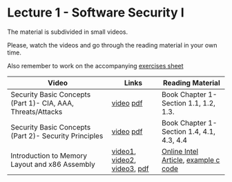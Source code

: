 # Lecture 1 - Software Security I

The material is subdivided in small videos.

Please, watch the videos and go through the reading material in your own time.

Also remember to work on the accompanying [exercises sheet](../exercises/EXERCISES1.html)

| Video                   | Links                     |        Reading Material                                                                                                                                                                                      |
|-------------------------|---------------------------|----------------------------------------------------------------------------------------------------------------------------------------------------------------------------------------------|
| Security Basic Concepts (Part 1)- CIA, AAA, Threats/Attacks | [video](https://web.microsoftstream.com/video/897a6c0c-c5f7-4bc3-abf4-0f15c128fe7e) [pdf](../slides/W1/W1-L1-IntroSec-P1.pdf) | Book Chapter 1- Section 1.1, 1.2, 1.3. |
| Security Basic Concepts (Part 2)- Security Principles | [video](https://web.microsoftstream.com/video/eb35cc31-7135-4a71-8e4d-3f69a9f7eb3b) [pdf](../slides/W1/W1-L1-IntroSec-P2.pdf) | Book Chapter 1- Section 1.4, 4.1, 4.3, 4.4|
| Introduction to Memory Layout and x86 Assembly | [video1](https://web.microsoftstream.com/video/12faf0fb-cabd-4edc-8318-ad8cb442816a), [video2](https://web.microsoftstream.com/video/ae1ae69f-5e29-4df8-9b2a-0f0c8fc472e8), [video3](https://web.microsoftstream.com/video/d59d73a5-e175-449a-b307-0d622db6c677), [pdf](../slides/W1-L2-IntroMem-assembly.pdf) | [Online Intel Article](https://software.intel.com/content/www/us/en/develop/articles/introduction-to-x64-assembly.html), [example c code](../code/simple_prog.c)|
